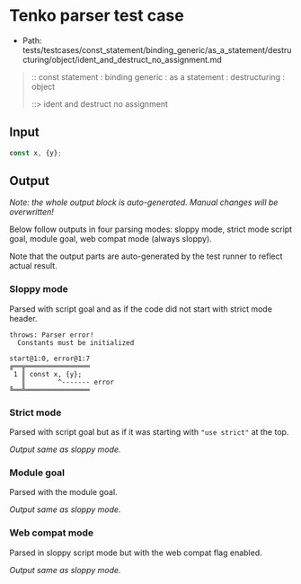 # Tenko parser test case

- Path: tests/testcases/const_statement/binding_generic/as_a_statement/destructuring/object/ident_and_destruct_no_assignment.md

> :: const statement : binding generic : as a statement : destructuring : object
>
> ::> ident and destruct no assignment

## Input

`````js
const x, {y};
`````

## Output

_Note: the whole output block is auto-generated. Manual changes will be overwritten!_

Below follow outputs in four parsing modes: sloppy mode, strict mode script goal, module goal, web compat mode (always sloppy).

Note that the output parts are auto-generated by the test runner to reflect actual result.

### Sloppy mode

Parsed with script goal and as if the code did not start with strict mode header.

`````
throws: Parser error!
  Constants must be initialized

start@1:0, error@1:7
╔══╦════════════════
 1 ║ const x, {y};
   ║        ^------- error
╚══╩════════════════

`````

### Strict mode

Parsed with script goal but as if it was starting with `"use strict"` at the top.

_Output same as sloppy mode._

### Module goal

Parsed with the module goal.

_Output same as sloppy mode._

### Web compat mode

Parsed in sloppy script mode but with the web compat flag enabled.

_Output same as sloppy mode._
